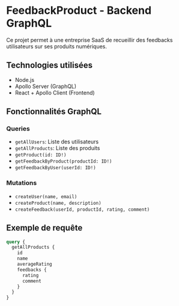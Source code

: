 # FeedbackProduct - Backend GraphQL

Ce projet permet à une entreprise SaaS de recueillir des feedbacks utilisateurs sur ses produits numériques.

## Technologies utilisées
- Node.js
- Apollo Server (GraphQL)
- React + Apollo Client (Frontend)

## Fonctionnalités GraphQL

### Queries
- `getAllUsers`: Liste des utilisateurs
- `getAllProducts`: Liste des produits
- `getProduct(id: ID!)`
- `getFeedbackByProduct(productId: ID!)`
- `getFeedbackByUser(userId: ID!)`

### Mutations
- `createUser(name, email)`
- `createProduct(name, description)`
- `createFeedback(userId, productId, rating, comment)`

## Exemple de requête
```graphql
query {
  getAllProducts {
    id
    name
    averageRating
    feedbacks {
      rating
      comment
    }
  }
}



